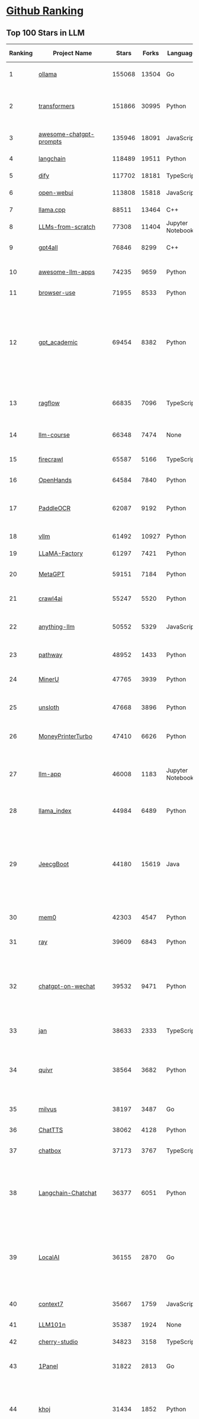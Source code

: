 [Github Ranking](../README.md)
==========

## Top 100 Stars in LLM

| Ranking | Project Name | Stars | Forks | Language | Open Issues | Description | Last Commit |
| ------- | ------------ | ----- | ----- | -------- | ----------- | ----------- | ----------- |
| 1 | [ollama](https://github.com/ollama/ollama) | 155068 | 13504 | Go | 1839 | Get up and running with OpenAI gpt-oss, DeepSeek-R1, Gemma 3 and other models. | 2025-10-31T00:23:38Z |
| 2 | [transformers](https://github.com/huggingface/transformers) | 151866 | 30995 | Python | 1097 | 🤗 Transformers: the model-definition framework for state-of-the-art machine learning models in text, vision, audio, and multimodal models, for both inference and training.  | 2025-10-30T23:58:13Z |
| 3 | [awesome-chatgpt-prompts](https://github.com/f/awesome-chatgpt-prompts) | 135946 | 18091 | JavaScript | 0 | This repo includes ChatGPT prompt curation to use ChatGPT and other LLM tools better. | 2025-10-14T17:23:13Z |
| 4 | [langchain](https://github.com/langchain-ai/langchain) | 118489 | 19511 | Python | 178 | 🦜🔗 The platform for reliable agents. | 2025-10-31T00:54:27Z |
| 5 | [dify](https://github.com/langgenius/dify) | 117702 | 18181 | TypeScript | 479 | Production-ready platform for agentic workflow development. | 2025-10-31T03:23:38Z |
| 6 | [open-webui](https://github.com/open-webui/open-webui) | 113808 | 15818 | JavaScript | 222 | User-friendly AI Interface (Supports Ollama, OpenAI API, ...) | 2025-10-30T23:23:37Z |
| 7 | [llama.cpp](https://github.com/ggml-org/llama.cpp) | 88511 | 13464 | C++ | 281 | LLM inference in C/C++ | 2025-10-30T23:34:31Z |
| 8 | [LLMs-from-scratch](https://github.com/rasbt/LLMs-from-scratch) | 77308 | 11404 | Jupyter Notebook | 3 | Implement a ChatGPT-like LLM in PyTorch from scratch, step by step | 2025-10-29T01:36:22Z |
| 9 | [gpt4all](https://github.com/nomic-ai/gpt4all) | 76846 | 8299 | C++ | 707 | GPT4All: Run Local LLMs on Any Device. Open-source and available for commercial use. | 2025-05-27T20:05:19Z |
| 10 | [awesome-llm-apps](https://github.com/Shubhamsaboo/awesome-llm-apps) | 74235 | 9659 | Python | 4 | Collection of awesome LLM apps with AI Agents and RAG using OpenAI, Anthropic, Gemini and opensource models. | 2025-10-19T17:51:53Z |
| 11 | [browser-use](https://github.com/browser-use/browser-use) | 71955 | 8533 | Python | 139 | 🌐 Make websites accessible for AI agents. Automate tasks online with ease. | 2025-10-31T01:03:50Z |
| 12 | [gpt_academic](https://github.com/binary-husky/gpt_academic) | 69454 | 8382 | Python | 269 | 为GPT/GLM等LLM大语言模型提供实用化交互接口，特别优化论文阅读/润色/写作体验，模块化设计，支持自定义快捷按钮&函数插件，支持Python和C++等项目剖析&自译解功能，PDF/LaTex论文翻译&总结功能，支持并行问询多种LLM模型，支持chatglm3等本地模型。接入通义千问, deepseekcoder, 讯飞星火, 文心一言, llama2, rwkv, claude2, moss等。 | 2025-09-20T13:41:26Z |
| 13 | [ragflow](https://github.com/infiniflow/ragflow) | 66835 | 7096 | TypeScript | 2906 | RAGFlow is a leading open-source Retrieval-Augmented Generation (RAG) engine that fuses cutting-edge RAG with Agent capabilities to create a superior context layer for LLMs | 2025-10-31T02:07:56Z |
| 14 | [llm-course](https://github.com/mlabonne/llm-course) | 66348 | 7474 | None | 62 | Course to get into Large Language Models (LLMs) with roadmaps and Colab notebooks. | 2025-06-04T16:09:23Z |
| 15 | [firecrawl](https://github.com/firecrawl/firecrawl) | 65587 | 5166 | TypeScript | 28 | 🔥 The Web Data API for AI - Turn entire websites into LLM-ready markdown or structured data | 2025-10-30T23:19:24Z |
| 16 | [OpenHands](https://github.com/OpenHands/OpenHands) | 64584 | 7840 | Python | 241 | 🙌 OpenHands: Code Less, Make More | 2025-10-31T02:21:15Z |
| 17 | [PaddleOCR](https://github.com/PaddlePaddle/PaddleOCR) | 62087 | 9192 | Python | 182 | Turn any PDF or image document into structured data for your AI. A powerful, lightweight OCR toolkit that bridges the gap between images/PDFs and LLMs. Supports 100+ languages. | 2025-10-30T15:45:37Z |
| 18 | [vllm](https://github.com/vllm-project/vllm) | 61492 | 10927 | Python | 1873 | A high-throughput and memory-efficient inference and serving engine for LLMs | 2025-10-31T00:40:35Z |
| 19 | [LLaMA-Factory](https://github.com/hiyouga/LLaMA-Factory) | 61297 | 7421 | Python | 740 | Unified Efficient Fine-Tuning of 100+ LLMs & VLMs (ACL 2024) | 2025-10-30T08:26:35Z |
| 20 | [MetaGPT](https://github.com/FoundationAgents/MetaGPT) | 59151 | 7184 | Python | 8 | 🌟 The Multi-Agent Framework: First AI Software Company, Towards Natural Language Programming | 2025-10-04T05:57:57Z |
| 21 | [crawl4ai](https://github.com/unclecode/crawl4ai) | 55247 | 5520 | Python | 169 | 🚀🤖 Crawl4AI: Open-source LLM Friendly Web Crawler & Scraper. Don't be shy, join here: https://discord.gg/jP8KfhDhyN | 2025-10-29T10:00:13Z |
| 22 | [anything-llm](https://github.com/Mintplex-Labs/anything-llm) | 50552 | 5329 | JavaScript | 272 | The all-in-one Desktop & Docker AI application with built-in RAG, AI agents, No-code agent builder, MCP compatibility,  and more. | 2025-10-31T01:43:45Z |
| 23 | [pathway](https://github.com/pathwaycom/pathway) | 48952 | 1433 | Python | 39 | Python ETL framework for stream processing, real-time analytics, LLM pipelines, and RAG. | 2025-10-28T14:52:53Z |
| 24 | [MinerU](https://github.com/opendatalab/MinerU) | 47765 | 3939 | Python | 116 | Transforms complex documents like PDFs into LLM-ready markdown/JSON for your Agentic workflows. | 2025-10-31T03:19:29Z |
| 25 | [unsloth](https://github.com/unslothai/unsloth) | 47668 | 3896 | Python | 773 | Fine-tuning & Reinforcement Learning for LLMs. 🦥 Train OpenAI gpt-oss, DeepSeek-R1, Qwen3, Gemma 3, TTS 2x faster with 70% less VRAM. | 2025-10-30T13:57:31Z |
| 26 | [MoneyPrinterTurbo](https://github.com/harry0703/MoneyPrinterTurbo) | 47410 | 6626 | Python | 201 | 利用AI大模型，一键生成高清短视频 Generate short videos with one click using AI LLM. | 2025-06-11T06:34:54Z |
| 27 | [llm-app](https://github.com/pathwaycom/llm-app) | 46008 | 1183 | Jupyter Notebook | 4 | Ready-to-run cloud templates for RAG, AI pipelines, and enterprise search with live data. 🐳Docker-friendly.⚡Always in sync with Sharepoint, Google Drive, S3, Kafka, PostgreSQL, real-time data APIs, and more. | 2025-10-23T15:24:08Z |
| 28 | [llama_index](https://github.com/run-llama/llama_index) | 44984 | 6489 | Python | 226 | LlamaIndex is the leading framework for building LLM-powered agents over your data. | 2025-10-30T23:58:43Z |
| 29 | [JeecgBoot](https://github.com/jeecgboot/JeecgBoot) | 44180 | 15619 | Java | 30 | 🔥AI低代码平台，助力企业快速实现低代码开发和构建AI应用！前后端分离架构 SpringBoot3，SpringCloud、MybatisPlus，Ant Design&Vue3、TS+vite！强大代码生成器实现前后端一键生成，无需手写代码! 引领AI低代码开发模式：AI生成→在线编码→代码生成→手工合并，解决Java项目80%重复工作，提升效率，节省成本，兼顾灵活性~ | 2025-10-31T03:31:22Z |
| 30 | [mem0](https://github.com/mem0ai/mem0) | 42303 | 4547 | Python | 302 | Universal memory layer for AI Agents; Announcing OpenMemory MCP - local and secure memory management. | 2025-10-30T20:08:15Z |
| 31 | [ray](https://github.com/ray-project/ray) | 39609 | 6843 | Python | 2825 | Ray is an AI compute engine. Ray consists of a core distributed runtime and a set of AI Libraries for accelerating ML workloads. | 2025-10-31T03:18:22Z |
| 32 | [chatgpt-on-wechat](https://github.com/zhayujie/chatgpt-on-wechat) | 39532 | 9471 | Python | 307 | 基于大模型搭建的聊天机器人，同时支持 微信公众号、企业微信应用、飞书、钉钉 等接入，可选择ChatGPT/Claude/DeepSeek/文心一言/讯飞星火/通义千问/ Gemini/GLM-4/Kimi/LinkAI，能处理文本、语音和图片，访问操作系统和互联网，支持基于自有知识库进行定制企业智能客服。 | 2025-10-22T10:32:10Z |
| 33 | [jan](https://github.com/janhq/jan) | 38633 | 2333 | TypeScript | 145 | Jan is an open source alternative to ChatGPT that runs 100% offline on your computer. | 2025-10-30T17:27:01Z |
| 34 | [quivr](https://github.com/QuivrHQ/quivr) | 38564 | 3682 | Python | 2 | Opiniated RAG for integrating GenAI in your apps 🧠   Focus on your product rather than the RAG. Easy integration in existing products with customisation!  Any LLM: GPT4, Groq, Llama. Any Vectorstore: PGVector, Faiss. Any Files. Anyway you want.  | 2025-07-09T12:55:23Z |
| 35 | [milvus](https://github.com/milvus-io/milvus) | 38197 | 3487 | Go | 713 | Milvus is a high-performance, cloud-native vector database built for scalable vector ANN search | 2025-10-31T02:12:11Z |
| 36 | [ChatTTS](https://github.com/2noise/ChatTTS) | 38062 | 4128 | Python | 62 | A generative speech model for daily dialogue. | 2025-07-06T15:11:14Z |
| 37 | [chatbox](https://github.com/chatboxai/chatbox) | 37173 | 3767 | TypeScript | 902 | User-friendly Desktop Client App for AI Models/LLMs (GPT, Claude, Gemini, Ollama...) | 2025-10-31T02:21:06Z |
| 38 | [Langchain-Chatchat](https://github.com/chatchat-space/Langchain-Chatchat) | 36377 | 6051 | Python | 21 | Langchain-Chatchat（原Langchain-ChatGLM）基于 Langchain 与 ChatGLM, Qwen 与 Llama 等语言模型的 RAG 与 Agent 应用 \| Langchain-Chatchat (formerly langchain-ChatGLM), local knowledge based LLM (like ChatGLM, Qwen and Llama) RAG and Agent app with langchain  | 2025-10-30T16:15:15Z |
| 39 | [LocalAI](https://github.com/mudler/LocalAI) | 36155 | 2870 | Go | 260 | :robot: The free, Open Source alternative to OpenAI, Claude and others. Self-hosted and local-first. Drop-in replacement for OpenAI,  running on consumer-grade hardware. No GPU required. Runs gguf, transformers, diffusers and many more. Features: Generate Text, Audio, Video, Images, Voice Cloning, Distributed, P2P and decentralized inference | 2025-10-30T21:07:33Z |
| 40 | [context7](https://github.com/upstash/context7) | 35667 | 1759 | JavaScript | 86 | Context7 MCP Server -- Up-to-date code documentation for LLMs and AI code editors | 2025-10-30T08:54:31Z |
| 41 | [LLM101n](https://github.com/karpathy/LLM101n) | 35387 | 1924 | None | 0 | LLM101n: Let's build a Storyteller | 2024-08-01T01:20:33Z |
| 42 | [cherry-studio](https://github.com/CherryHQ/cherry-studio) | 34823 | 3158 | TypeScript | 400 | 🍒 Cherry Studio is a desktop client that supports for multiple LLM providers. | 2025-10-31T03:21:17Z |
| 43 | [1Panel](https://github.com/1Panel-dev/1Panel) | 31822 | 2813 | Go | 485 | 🔥 1Panel provides an intuitive web interface and MCP Server to manage websites, files, containers, databases, and LLMs on a Linux server. | 2025-10-30T09:42:20Z |
| 44 | [khoj](https://github.com/khoj-ai/khoj) | 31434 | 1852 | Python | 75 | Your AI second brain. Self-hostable. Get answers from the web or your docs. Build custom agents, schedule automations, do deep research. Turn any online or local LLM into your personal, autonomous AI (gpt, claude, gemini, llama, qwen, mistral). Get started - free. | 2025-09-16T09:17:58Z |
| 45 | [litellm](https://github.com/BerriAI/litellm) | 30510 | 4549 | Python | 1030 | Python SDK, Proxy Server (LLM Gateway) to call 100+ LLM APIs in OpenAI format - [Bedrock, Azure, OpenAI, VertexAI, Cohere, Anthropic, Sagemaker, HuggingFace, Replicate, Groq] | 2025-10-31T03:36:43Z |
| 46 | [Mr.-Ranedeer-AI-Tutor](https://github.com/JushBJJ/Mr.-Ranedeer-AI-Tutor) | 29658 | 3377 | None | 14 | A GPT-4 AI Tutor Prompt for customizable personalized learning experiences. | 2025-09-30T08:08:00Z |
| 47 | [continue](https://github.com/continuedev/continue) | 29572 | 3703 | TypeScript | 647 | ⏩ Ship faster with Continuous AI. Build and run custom agents across your IDE, terminal, and CI | 2025-10-31T03:02:20Z |
| 48 | [graphrag](https://github.com/microsoft/graphrag) | 28931 | 3025 | Python | 90 | A modular graph-based Retrieval-Augmented Generation (RAG) system | 2025-10-30T12:58:18Z |
| 49 | [llm.c](https://github.com/karpathy/llm.c) | 27990 | 3251 | Cuda | 89 | LLM training in simple, raw C/CUDA | 2025-06-26T17:03:40Z |
| 50 | [one-api](https://github.com/songquanpeng/one-api) | 27778 | 5486 | JavaScript | 883 | LLM API 管理 & 分发系统，支持 OpenAI、Azure、Anthropic Claude、Google Gemini、DeepSeek、字节豆包、ChatGLM、文心一言、讯飞星火、通义千问、360 智脑、腾讯混元等主流模型，统一 API 适配，可用于 key 管理与二次分发。单可执行文件，提供 Docker 镜像，一键部署，开箱即用。LLM API management & key redistribution system, unifying multiple providers under a single API. Single binary, Docker-ready, with an English UI. | 2025-07-18T18:11:50Z |
| 51 | [ChatDev](https://github.com/OpenBMB/ChatDev) | 27650 | 3472 | Python | 25 | Create Customized Software using Natural Language Idea (through LLM-powered Multi-Agent Collaboration) | 2025-09-23T12:40:26Z |
| 52 | [storm](https://github.com/stanford-oval/storm) | 27568 | 2498 | Python | 57 | An LLM-powered knowledge curation system that researches a topic and generates a full-length report with citations. | 2025-09-30T18:07:21Z |
| 53 | [void](https://github.com/voideditor/void) | 27374 | 2103 | TypeScript | 260 | None | 2025-08-07T00:07:32Z |
| 54 | [semantic-kernel](https://github.com/microsoft/semantic-kernel) | 26572 | 4320 | C# | 493 | Integrate cutting-edge LLM technology quickly and easily into your apps | 2025-10-30T19:06:04Z |
| 55 | [FastGPT](https://github.com/labring/FastGPT) | 26157 | 6719 | TypeScript | 617 | FastGPT is a knowledge-based platform built on the LLMs, offers a comprehensive suite of out-of-the-box capabilities such as data processing, RAG retrieval, and visual AI workflow orchestration, letting you easily develop and deploy complex question-answering systems without the need for extensive setup or configuration. | 2025-10-31T03:00:15Z |
| 56 | [composio](https://github.com/ComposioHQ/composio) | 25859 | 4365 | TypeScript | 7 | Composio equips your AI agents & LLMs with 100+ high-quality integrations via function calling | 2025-10-30T13:01:48Z |
| 57 | [self-llm](https://github.com/datawhalechina/self-llm) | 25564 | 2572 | Jupyter Notebook | 147 | 《开源大模型食用指南》针对中国宝宝量身打造的基于Linux环境快速微调（全参数/Lora）、部署国内外开源大模型（LLM）/多模态大模型（MLLM）教程 | 2025-10-30T01:54:37Z |
| 58 | [Awesome-LLM](https://github.com/Hannibal046/Awesome-LLM) | 25415 | 2157 | None | 8 | Awesome-LLM: a curated list of Large Language Model | 2025-07-31T02:38:24Z |
| 59 | [CopilotKit](https://github.com/CopilotKit/CopilotKit) | 24690 | 3305 | TypeScript | 321 | React UI + elegant infrastructure for AI Copilots, AI chatbots, and in-app AI agents. The Agentic last-mile 🪁 | 2025-10-30T17:38:51Z |
| 60 | [JARVIS](https://github.com/microsoft/JARVIS) | 24425 | 2052 | Python | 219 | JARVIS, a system to connect LLMs with ML community. Paper: https://arxiv.org/pdf/2303.17580.pdf | 2025-07-29T13:44:13Z |
| 61 | [BitNet](https://github.com/microsoft/BitNet) | 24321 | 1881 | Python | 129 | Official inference framework for 1-bit LLMs | 2025-06-03T06:14:20Z |
| 62 | [chroma](https://github.com/chroma-core/chroma) | 24159 | 1895 | Rust | 249 | Open-source search and retrieval database for AI applications. | 2025-10-31T01:27:15Z |
| 63 | [TradingAgents](https://github.com/TauricResearch/TradingAgents) | 24017 | 4446 | Python | 131 | TradingAgents: Multi-Agents LLM Financial Trading Framework | 2025-10-09T07:34:10Z |
| 64 | [gpt-researcher](https://github.com/assafelovic/gpt-researcher) | 23987 | 3164 | Python | 129 | An LLM agent that conducts deep research (local and web) on any given topic and generates a long report with citations. | 2025-10-25T06:46:09Z |
| 65 | [gitleaks](https://github.com/gitleaks/gitleaks) | 23769 | 1817 | Go | 222 | Find secrets with Gitleaks 🔑 | 2025-10-24T17:30:33Z |
| 66 | [llamafile](https://github.com/mozilla-ai/llamafile) | 23258 | 1232 | C++ | 172 | Distribute and run LLMs with a single file. | 2025-06-30T19:03:06Z |
| 67 | [system_prompts_leaks](https://github.com/asgeirtj/system_prompts_leaks) | 23242 | 3550 | JavaScript | 0 | Collection of extracted System Prompts from popular chatbots like ChatGPT, Claude & Gemini | 2025-10-28T02:54:04Z |
| 68 | [haystack](https://github.com/deepset-ai/haystack) | 23207 | 2457 | MDX | 116 | AI orchestration framework to build customizable, production-ready LLM applications. Connect components (models, vector DBs, file converters) to pipelines or agents that can interact with your data. With advanced retrieval methods, it's best suited for building RAG, question answering, semantic search or conversational agent chatbots. | 2025-10-30T18:52:34Z |
| 69 | [mlflow](https://github.com/mlflow/mlflow) | 22737 | 4937 | Python | 1550 | The open source developer platform to build AI/LLM applications and models with confidence. Enhance your AI applications with end-to-end tracking, observability, and evaluations, all in one integrated platform. | 2025-10-31T03:28:31Z |
| 70 | [RAG_Techniques](https://github.com/NirDiamant/RAG_Techniques) | 22640 | 2561 | Jupyter Notebook | 7 | This repository showcases various advanced techniques for Retrieval-Augmented Generation (RAG) systems. RAG systems combine information retrieval with generative models to provide accurate and contextually rich responses. | 2025-10-30T18:09:00Z |
| 71 | [pandas-ai](https://github.com/sinaptik-ai/pandas-ai) | 22475 | 2195 | Python | 11 | Chat with your database or your datalake (SQL, CSV, parquet). PandasAI makes data analysis conversational using LLMs and RAG. | 2025-10-28T10:02:13Z |
| 72 | [agenticSeek](https://github.com/Fosowl/agenticSeek) | 22283 | 2381 | Python | 28 | Fully Local Manus AI. No APIs, No $200 monthly bills. Enjoy an autonomous agent that thinks, browses the web, and code for the sole cost of electricity. 🔔 Official updates only via twitter @Martin993886460 (Beware of fake account) | 2025-09-14T18:15:49Z |
| 73 | [LightRAG](https://github.com/HKUDS/LightRAG) | 22269 | 3341 | Python | 154 | [EMNLP2025] "LightRAG: Simple and Fast Retrieval-Augmented Generation" | 2025-10-30T22:12:03Z |
| 74 | [llm-cookbook](https://github.com/datawhalechina/llm-cookbook) | 21974 | 2631 | Jupyter Notebook | 3 | 面向开发者的 LLM 入门教程，吴恩达大模型系列课程中文版 | 2025-06-12T14:48:07Z |
| 75 | [unilm](https://github.com/microsoft/unilm) | 21796 | 2661 | Python | 637 | Large-scale Self-supervised Pre-training Across Tasks, Languages, and Modalities | 2025-07-03T09:28:33Z |
| 76 | [Scrapegraph-ai](https://github.com/ScrapeGraphAI/Scrapegraph-ai) | 21664 | 1872 | Python | 15 | Python scraper based on AI | 2025-10-24T02:13:04Z |
| 77 | [llm-action](https://github.com/liguodongiot/llm-action) | 21620 | 2530 | HTML | 16 | 本项目旨在分享大模型相关技术原理以及实战经验（大模型工程化、大模型应用落地） | 2025-10-19T14:55:52Z |
| 78 | [Awesome-Chinese-LLM](https://github.com/HqWu-HITCS/Awesome-Chinese-LLM) | 21567 | 2048 | None | 5 | 整理开源的中文大语言模型，以规模较小、可私有化部署、训练成本较低的模型为主，包括底座模型，垂直领域微调及应用，数据集与教程等。 | 2025-05-19T06:11:57Z |
| 79 | [mlc-llm](https://github.com/mlc-ai/mlc-llm) | 21542 | 1846 | Python | 299 | Universal LLM Deployment Engine with ML Compilation | 2025-10-28T16:51:14Z |
| 80 | [vanna](https://github.com/vanna-ai/vanna) | 21343 | 1989 | Python | 210 | 🤖 Chat with your SQL database 📊. Accurate Text-to-SQL Generation via LLMs using Agentic Retrieval 🔄. | 2025-10-30T11:13:11Z |
| 81 | [goose](https://github.com/block/goose) | 21250 | 1926 | Rust | 170 | an open source, extensible AI agent that goes beyond code suggestions - install, execute, edit, and test with any LLM | 2025-10-31T02:41:15Z |
| 82 | [datasets](https://github.com/huggingface/datasets) | 20799 | 3000 | Python | 858 | 🤗 The largest hub of ready-to-use datasets for AI models with fast, easy-to-use and efficient data manipulation tools | 2025-10-30T16:43:45Z |
| 83 | [happy-llm](https://github.com/datawhalechina/happy-llm) | 20747 | 1824 | Jupyter Notebook | 21 | 📚 从零开始的大语言模型原理与实践教程 | 2025-10-17T12:25:38Z |
| 84 | [architecture.of.internet-product](https://github.com/davideuler/architecture.of.internet-product) | 20565 | 4736 | HTML | 4 | 互联网公司技术架构，微信/淘宝/微博/腾讯/阿里/美团点评/百度/OpenAI/Google/Facebook/Amazon/eBay的架构，欢迎PR补充 | 2024-02-17T12:02:24Z |
| 85 | [crawlee](https://github.com/apify/crawlee) | 20335 | 1061 | TypeScript | 173 | Crawlee—A web scraping and browser automation library for Node.js to build reliable crawlers. In JavaScript and TypeScript. Extract data for AI, LLMs, RAG, or GPTs. Download HTML, PDF, JPG, PNG, and other files from websites. Works with Puppeteer, Playwright, Cheerio, JSDOM, and raw HTTP. Both headful and headless mode. With proxy rotation. | 2025-10-30T19:38:55Z |
| 86 | [repomix](https://github.com/yamadashy/repomix) | 19987 | 911 | TypeScript | 111 | 📦 Repomix is a powerful tool that packs your entire repository into a single, AI-friendly file. Perfect for when you need to feed your codebase to Large Language Models (LLMs) or other AI tools like Claude, ChatGPT, DeepSeek, Perplexity, Gemini, Gemma, Llama, Grok, and more. | 2025-10-30T16:25:17Z |
| 87 | [peft](https://github.com/huggingface/peft) | 19952 | 2082 | Python | 21 | 🤗 PEFT: State-of-the-art Parameter-Efficient Fine-Tuning. | 2025-10-30T14:17:29Z |
| 88 | [ai-engineering-hub](https://github.com/patchy631/ai-engineering-hub) | 19909 | 3333 | Jupyter Notebook | 30 | In-depth tutorials on LLMs, RAGs and real-world AI agent applications. | 2025-10-26T17:58:43Z |
| 89 | [Qwen](https://github.com/QwenLM/Qwen) | 19615 | 1637 | Python | 14 | The official repo of Qwen (通义千问) chat & pretrained large language model proposed by Alibaba Cloud. | 2025-09-30T10:18:02Z |
| 90 | [SillyTavern](https://github.com/SillyTavern/SillyTavern) | 19586 | 4155 | JavaScript | 312 | LLM Frontend for Power Users. | 2025-10-30T21:46:47Z |
| 91 | [sglang](https://github.com/sgl-project/sglang) | 19499 | 3219 | Python | 537 | SGLang is a fast serving framework for large language models and vision language models. | 2025-10-31T03:28:40Z |
| 92 | [letta](https://github.com/letta-ai/letta) | 18983 | 1972 | Python | 29 | Letta is the platform for building stateful agents: open AI with advanced memory that can learn and self-improve over time. | 2025-10-24T22:29:49Z |
| 93 | [ai](https://github.com/vercel/ai) | 18951 | 3186 | TypeScript | 782 | The AI Toolkit for TypeScript. From the creators of Next.js, the AI SDK is a free open-source library for building AI-powered applications and agents  | 2025-10-31T00:21:17Z |
| 94 | [Chinese-LLaMA-Alpaca](https://github.com/ymcui/Chinese-LLaMA-Alpaca) | 18936 | 1877 | Python | 1 | 中文LLaMA&Alpaca大语言模型+本地CPU/GPU训练部署 (Chinese LLaMA & Alpaca LLMs) | 2025-07-15T00:53:02Z |
| 95 | [MaxKB](https://github.com/1Panel-dev/MaxKB) | 18799 | 2443 | Python | 86 | 🔥 MaxKB is an open-source platform for building enterprise-grade agents.  MaxKB 是强大易用的开源企业级智能体平台。 | 2025-10-30T09:59:50Z |
| 96 | [opcode](https://github.com/winfunc/opcode) | 18499 | 1407 | TypeScript | 236 | A powerful GUI app and Toolkit for Claude Code - Create custom agents, manage interactive Claude Code sessions, run secure background agents, and more. | 2025-10-16T12:05:56Z |
| 97 | [suna](https://github.com/kortix-ai/suna) | 18472 | 3148 | TypeScript | 190 | Kortix – build, manage and train AI Agents. Fully Open Source. | 2025-10-30T12:37:21Z |
| 98 | [llama-cookbook](https://github.com/meta-llama/llama-cookbook) | 17982 | 2636 | Jupyter Notebook | 18 | Welcome to the Llama Cookbook! This is your go to guide for Building with Llama: Getting started with Inference, Fine-Tuning, RAG. We also show you how to solve end to end problems using Llama model family and using them on various provider services   | 2025-10-30T22:30:44Z |
| 99 | [mastra](https://github.com/mastra-ai/mastra) | 17889 | 1240 | TypeScript | 292 | The TypeScript AI agent framework. ⚡ Assistants, RAG, observability. Supports any LLM: GPT-4, Claude, Gemini, Llama. | 2025-10-31T03:33:23Z |
| 100 | [deer-flow](https://github.com/bytedance/deer-flow) | 17792 | 2214 | Python | 191 | DeerFlow is a community-driven Deep Research framework, combining language models with tools like web search, crawling, and Python execution, while contributing back to the open-source community. | 2025-10-29T02:12:33Z |

